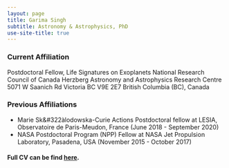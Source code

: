 ```yaml
---
layout: page
title: Garima Singh
subtitle: Astronomy & Astrophysics, PhD
use-site-title: true
---
```


### Current Affiliation

Postdoctoral Fellow, Life Signatures on Exoplanets
National Research Council of Canada
Herzberg Astronomy and Astrophysics Research Centre
5071 W Saanich Rd
Victoria BC V9E 2E7
British Columbia (BC), Canada

### Previous Affiliations

- Marie Sk&#322àlodowska-Curie Actions Postdoctoral fellow at LESIA, Observatoire de Paris-Meudon, France (June 2018 - September 2020)
- NASA Postdoctoral Program (NPP) Fellow at NASA Jet Propulsion Laboratory, Pasadena, USA (November 2015 - October 2017)

#### Full CV can be find [here](/CV_GS_2020.pdf).
